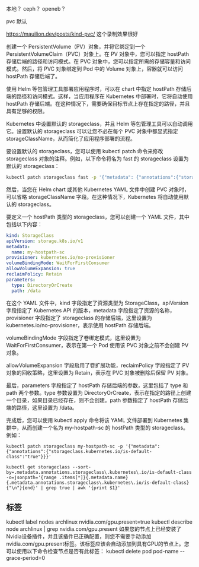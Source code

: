 本地？
ceph？
openeb？

pvc 默认

https://mauilion.dev/posts/kind-pvc/
这个录制效果很好





创建一个 PersistentVolume（PV）对象，并将它绑定到一个 PersistentVolumeClaim（PVC）对象上。在 PV 对象中，您可以指定 hostPath 存储后端的路径和访问模式。在 PVC 对象中，您可以指定所需的存储容量和访问模式。然后，将 PVC 对象绑定到 Pod 中的 Volume 对象上，容器就可以访问 hostPath 存储后端了。

使用 Helm 等包管理工具部署应用程序时，可以在 chart 中指定 hostPath 存储后端的路径和访问模式。这样，当应用程序在 Kubernetes 中部署时，它将自动使用 hostPath 存储后端。在这种情况下，需要确保目标节点上存在指定的路径，并且具有足够的权限。


Kubernetes 中设置默认的 storageclass，并且 Helm 等包管理工具可以自动调用它。设置默认的 storageclass 可以让您不必在每个 PVC 对象中都显式指定 storageClassName，从而简化了应用程序部署的流程。

要设置默认的 storageclass，您可以使用 kubectl patch 命令来修改 storageclass 对象的注释。例如，以下命令将名为 fast 的 storageclass 设置为默认的 storageclass：
```bash
kubectl patch storageclass fast -p '{"metadata": {"annotations":{"storageclass.kubernetes.io/is-default-class":"true"}}}'
```
然后，当您在 Helm chart 或其他 Kubernetes YAML 文件中创建 PVC 对象时，可以省略 storageClassName 字段。在这种情况下，Kubernetes 将自动使用默认的 storageclass。


要定义一个 hostPath 类型的 storageclass，您可以创建一个 YAML 文件，其中包括以下内容：


```yaml
kind: StorageClass
apiVersion: storage.k8s.io/v1
metadata:
  name: my-hostpath-sc
provisioner: kubernetes.io/no-provisioner
volumeBindingMode: WaitForFirstConsumer
allowVolumeExpansion: true
reclaimPolicy: Retain
parameters:
  type: DirectoryOrCreate
  path: /data
```
在这个 YAML 文件中，kind 字段指定了资源类型为 StorageClass，apiVersion 字段指定了 Kubernetes API 的版本，metadata 字段指定了资源的名称，provisioner 字段指定了 storageclass 的存储后端，这里设置为 kubernetes.io/no-provisioner，表示使用 hostPath 存储后端。

volumeBindingMode 字段指定了卷绑定模式，这里设置为 WaitForFirstConsumer，表示在第一个 Pod 使用该 PVC 对象之前不会创建 PV 对象。

allowVolumeExpansion 字段启用了卷扩展功能，reclaimPolicy 字段指定了 PV 对象的回收策略，这里设置为 Retain，表示在 PVC 对象被删除后保留 PV 对象。

最后，parameters 字段指定了 hostPath 存储后端的参数，这里包括了 type 和 path 两个参数。type 参数设置为 DirectoryOrCreate，表示在指定的路径上创建一个目录，如果目录已经存在，则不会创建。path 参数指定了 hostPath 存储后端的路径，这里设置为 /data。

完成后，您可以使用 kubectl apply 命令将该 YAML 文件部署到 Kubernetes 集群中，从而创建一个名为 my-hostpath-sc 的 hostPath 类型的 storageclass。例如：

```
kubectl patch storageclass my-hostpath-sc -p '{"metadata": {"annotations":{"storageclass.kubernetes.io/is-default-class":"true"}}}'

kubectl get storageclass --sort-by=.metadata.annotations.storageclass\.kubernetes\.io/is-default-class -o=jsonpath='{range .items[*]}{.metadata.name} {.metadata.annotations.storageclass\.kubernetes\.io/is-default-class}{"\n"}{end}' | grep true | awk '{print $1}'
```


## 标签
kubectl label nodes archlinux nvidia.com/gpu.present=true
kubectl describe node archlinux | grep nvidia.com/gpu.present
如果您的节点上已经安装了Nvidia设备插件，并且该插件已正确配置，则您不需要手动添加nvidia.com/gpu.present标签。该标签应该会自动添加到具有GPU的节点上。您可以使用以下命令检查节点是否有此标签：
kubectl delete pod pod-name --grace-period=0

